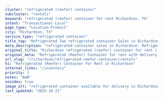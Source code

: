 ```yaml
---
cluster: "refrigerated (reefer) container"
subcluster: "rentals"
keyword: "refrigerated (reefer) container for rent Richardson, TX"
intent: "Transactional-Local"
page_type: "Location-Product"
city: "Richardson, TX"
service_type: "refrigerated container"
title_tag: "Refrigerated Twe refrigerated container Sales in Richardson | LC Container"
meta_description: "refrigerated container sales in Richardson. Refrigerated containers with climate control. Fast delivery, competitive pricing. Serving refrigerated reefer container area. Quote ID: D37. Call (214) 524-4168 for your free quote today."
original_title: "Richardson refrigerated (reefer) container for rent | LC"
original_meta: "Refrigerated (Reefer) Container for rent with delivery in Richardson, TX. LC Container — local Since 2003. Get pricing today."
url_slug: "/richardson/refrigerated-reefer-container/rentals"
h1: "Refrigerated (Reefer) Container For Rent in Richardson"
internal_links: "/inventory"
priority: 3
notes: "NaN"
noindex: true
image_alt: "refrigerated container available for delivery in Richardson"
last_updated: "2025-10-21"
---
```


<!-- TODO: Add unique city/inventory copy, images, and internal links here. -->
